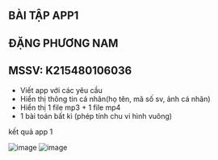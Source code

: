 ## BÀI TẬP APP1
## ĐẶNG PHƯƠNG NAM
## MSSV: K215480106036

+ Viết app với các yêu cầu
+ Hiển thị thông tin cá nhân(họ tên, mã số sv, ảnh cá nhân)
+ Hiển thị 1 file mp3 + 1 file mp4
+ 1 bài toán bất kì (phép tính chu vi hình vuông)


kết quả app 1

![image](https://github.com/user-attachments/assets/2bd2a01f-b3b3-4589-acb9-a888f219ff65)
![image](https://github.com/user-attachments/assets/6dd27cd8-89c0-4f96-867e-b9a6429cfad5)
